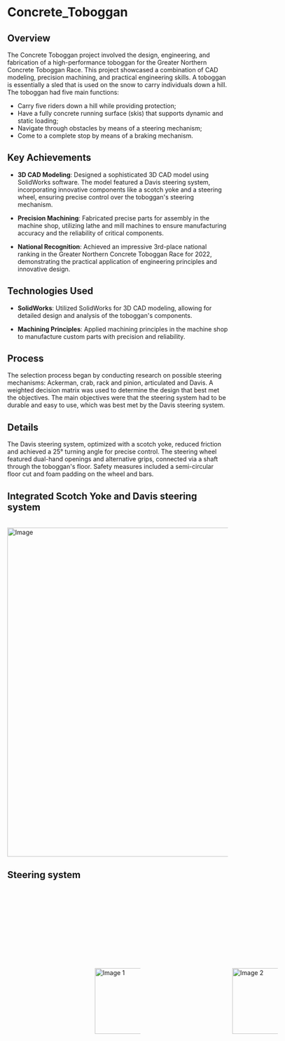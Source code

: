 # Concrete_Toboggan

## Overview
The Concrete Toboggan project involved the design, engineering, and fabrication of a high-performance toboggan for the Greater Northern Concrete Toboggan Race. This project showcased a combination of CAD modeling, precision machining, and practical engineering skills. A toboggan is essentially a sled that is used on the snow to carry individuals down a hill. The toboggan had five main functions:
* Carry five riders down a hill while providing protection;
* Have a fully concrete running surface (skis) that supports dynamic and static loading;
* Navigate through obstacles by means of a steering mechanism; 
* Come to a complete stop by means of a braking mechanism. 

## Key Achievements
* **3D CAD Modeling**: Designed a sophisticated 3D CAD model using SolidWorks software. The model featured a Davis steering system, incorporating innovative components like a scotch yoke and a steering wheel, ensuring precise control over the toboggan's steering mechanism.

* **Precision Machining**: Fabricated precise parts for assembly in the machine shop, utilizing lathe and mill machines to ensure manufacturing accuracy and the reliability of critical components.

* **National Recognition**: Achieved an impressive 3rd-place national ranking in the Greater Northern Concrete Toboggan Race for 2022, demonstrating the practical application of engineering principles and innovative design.

## Technologies Used
* **SolidWorks**: Utilized SolidWorks for 3D CAD modeling, allowing for detailed design and analysis of the toboggan's components.

* **Machining Principles**: Applied machining principles in the machine shop to manufacture custom parts with precision and reliability.

## Process
The selection process began by conducting research on possible steering mechanisms: Ackerman, crab, rack and pinion, articulated and Davis. A weighted decision matrix was used to determine the design that best met the objectives. The main objectives were that the steering system had to be durable and easy to use, which was best met by the Davis steering system.

## Details
The Davis steering system, optimized with a scotch yoke, reduced friction and achieved a 25° turning angle for precise control. The steering wheel featured dual-hand openings and alternative grips, connected via a shaft through the toboggan's floor. Safety measures included a semi-circular floor cut and foam padding on the wheel and bars.

## Integrated Scotch Yoke and Davis steering system
&emsp;&emsp;&emsp;&emsp;&emsp;&emsp;&emsp;&emsp;&emsp;
<img src="https://github.com/RayyanKhan48/Concrete_Toboggan/assets/115880728/6037d6cc-1c68-4b84-8fc1-ceea87aa7d05" width="750" alt="Image">

## Steering system
<div style="display: flex; justify-content: space-between; margin: 200;">
    <img src="https://github.com/RayyanKhan48/Concrete_Toboggan/assets/115880728/571af93a-5d0d-41df-add4-0ca4f324b465" alt="Image 1" width="200" height="150">
    &emsp;&emsp;&emsp;&emsp;&emsp;&emsp;&emsp;&emsp;&emsp;&emsp;&emsp;&emsp;&emsp;&emsp;&emsp;
    <img src="https://github.com/RayyanKhan48/Concrete_Toboggan/assets/115880728/2ff9dbde-5a0a-4ff4-82da-2e7cceffcba6" alt="Image 2" width="200" height="150">
</div>
